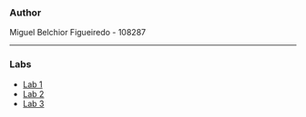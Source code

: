 ### Author
Miguel Belchior Figueiredo - 108287

---

### Labs
- [Lab 1](lab1)
- [Lab 2](lab2)
- [Lab 3](lab2)
